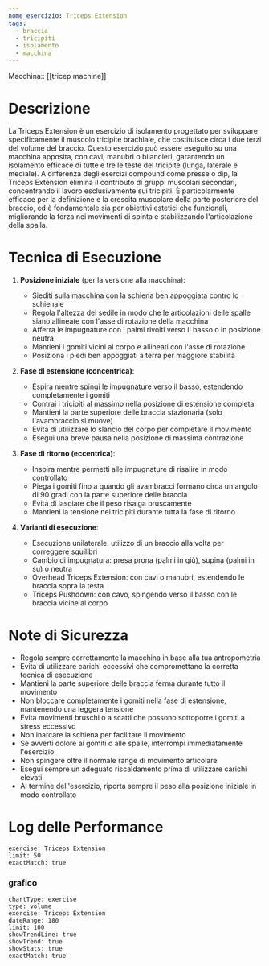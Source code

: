 ```yaml
---
nome_esercizio: Triceps Extension
tags:
  - braccia
  - tricipiti
  - isolamento
  - macchina
---
```


Macchina:: [[tricep machine]]

# Descrizione

La Triceps Extension è un esercizio di isolamento progettato per sviluppare specificamente il muscolo tricipite brachiale, che costituisce circa i due terzi del volume del braccio. Questo esercizio può essere eseguito su una macchina apposita, con cavi, manubri o bilancieri, garantendo un isolamento efficace di tutte e tre le teste del tricipite (lunga, laterale e mediale). A differenza degli esercizi compound come presse o dip, la Triceps Extension elimina il contributo di gruppi muscolari secondari, concentrando il lavoro esclusivamente sui tricipiti. È particolarmente efficace per la definizione e la crescita muscolare della parte posteriore del braccio, ed è fondamentale sia per obiettivi estetici che funzionali, migliorando la forza nei movimenti di spinta e stabilizzando l'articolazione della spalla.

# Tecnica di Esecuzione

1. **Posizione iniziale** (per la versione alla macchina):

   - Siediti sulla macchina con la schiena ben appoggiata contro lo schienale
   - Regola l'altezza del sedile in modo che le articolazioni delle spalle siano allineate con l'asse di rotazione della macchina
   - Afferra le impugnature con i palmi rivolti verso il basso o in posizione neutra
   - Mantieni i gomiti vicini al corpo e allineati con l'asse di rotazione
   - Posiziona i piedi ben appoggiati a terra per maggiore stabilità

2. **Fase di estensione (concentrica)**:

   - Espira mentre spingi le impugnature verso il basso, estendendo completamente i gomiti
   - Contrai i tricipiti al massimo nella posizione di estensione completa
   - Mantieni la parte superiore delle braccia stazionaria (solo l'avambraccio si muove)
   - Evita di utilizzare lo slancio del corpo per completare il movimento
   - Esegui una breve pausa nella posizione di massima contrazione

3. **Fase di ritorno (eccentrica)**:

   - Inspira mentre permetti alle impugnature di risalire in modo controllato
   - Piega i gomiti fino a quando gli avambracci formano circa un angolo di 90 gradi con la parte superiore delle braccia
   - Evita di lasciare che il peso risalga bruscamente
   - Mantieni la tensione nei tricipiti durante tutta la fase di ritorno

4. **Varianti di esecuzione**:
   - Esecuzione unilaterale: utilizzo di un braccio alla volta per correggere squilibri
   - Cambio di impugnatura: presa prona (palmi in giù), supina (palmi in su) o neutra
   - Overhead Triceps Extension: con cavi o manubri, estendendo le braccia sopra la testa
   - Triceps Pushdown: con cavo, spingendo verso il basso con le braccia vicine al corpo

# Note di Sicurezza

- Regola sempre correttamente la macchina in base alla tua antropometria
- Evita di utilizzare carichi eccessivi che compromettano la corretta tecnica di esecuzione
- Mantieni la parte superiore delle braccia ferma durante tutto il movimento
- Non bloccare completamente i gomiti nella fase di estensione, mantenendo una leggera tensione
- Evita movimenti bruschi o a scatti che possono sottoporre i gomiti a stress eccessivo
- Non inarcare la schiena per facilitare il movimento
- Se avverti dolore ai gomiti o alle spalle, interrompi immediatamente l'esercizio
- Non spingere oltre il normale range di movimento articolare
- Esegui sempre un adeguato riscaldamento prima di utilizzare carichi elevati
- Al termine dell'esercizio, riporta sempre il peso alla posizione iniziale in modo controllato

# Log delle Performance

```workout-log
exercise: Triceps Extension
limit: 50
exactMatch: true
```

### grafico

```workout-chart
chartType: exercise
type: volume
exercise: Triceps Extension
dateRange: 180
limit: 100
showTrendLine: true
showTrend: true
showStats: true
exactMatch: true
```
